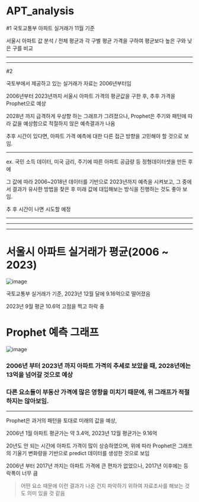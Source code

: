 # APT_analysis

#1
국토교통부 아파트 실거래가 11월 기준

서울시 아파트 값 분석 /
전체 평균과 각 구별 평균 가격을 구하여 평균보다 높은 구와 낮은 구를 비교


***

***

#2

국토부에서 제공하고 있는 실거래가 자료는 2006년부터임

2006년부터 2023년까지 서울시 아파트 가격의 평균값을 구한 후, 추후 가격을 Prophet으로 예상

2028년 까지 급격하게 우상향 하는 그래프가 그려졌으나, Prophet은 주기와 패턴에 따라 값을 예상함으로 적절하지 않은 예측결과가 나옴

추후 시간이 있다면, 아파트 가격 예측에 대한 다른 접근 방향을 고민해야 할 것으로 보임.

***

ex. 국민 소득 데이터, 미국 금리, 주기에 따른 아파트 공급량 등 정형데이터셋을 만든 후에 

그 값에 따라 2006~2018년 데이터를 기반으로 2023년까지 예측을 시켜보고, 그 중에서 결과가 유사한 방법을 찾은 후 미래 값에 대입해보는 방식을 진행하는 것도 좋아 보임.

추 후 시간이 나면 시도할 예정



***
***
***
# 서울시 아파트 실거래가 평균(2006 ~ 2023)
![image](https://github.com/djy2211/APT_analysis/assets/131187694/fb7fa5f4-2992-4ae6-9687-4cc7438f73d4)

국토교통부 실거래가 기준, 2023년 12월 달에 9.16억으로 떨어졌음

2023년 9월 평균 10.6억 고점을 찍고 하락 중

# Prophet 예측 그래프
![image](https://github.com/djy2211/APT_analysis/assets/131187694/f8591831-fc00-4546-92a2-b2d9fdac3be3)

### 2006년 부터 2023년 까지 아파트 가격의 추세로 보았을 때, 2028년에는 13억을 넘어갈 것으로 예상

### 다른 요소들이 부동산 가격에 많은 영향을 미치기 때문에, 위 그래프가 적절하지는 않아보임.

***

 Prophet은 과거의 패턴을 토대로 미래의 값을 예상,

 2006년 1월 아파트 평균가는 약 3.4억, 2023년 12월 평균가는 9.16억
 
 20년도 안 되는 시간에 아파트 가격이 많이 상승하였으며, 위에 따라 Prophet은 그래프의 기울기 변화량을 기반으로 predict 데이터를 생성한 것으로 보임

 2006년 부터 2017년 까지는 아파트 가격에 큰 편차가 없었으나, 2017년 이후에는 등락폭이 너무 큼
> 어떤 요소 때문에 이런 결과가 나온 건지 파악하기 위하여 자료조사를 해보는 것도 의미 있을 것 같음

